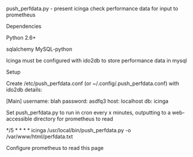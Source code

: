 push_perfdata.py - present icinga check performance data for input to prometheus

Dependencies

Python 2.6+

sqlalchemy
MySQL-python

Icinga must be configured with ido2db to store performance data in mysql

Setup

Create /etc/push_perfdata.conf  (or ~/.config/.push_perfdata.conf) with ido2db details:

[Main]
username: blah
password: asdfq3
host: localhost
db: icinga

Set push_perfdata.py to run in cron every x minutes, outputting to a web-accessible directory for prometheus to read

*/5 * * * * icinga /usr/local/bin/push_perfdata.py -o /var/www/html/perfdata.txt

Configure prometheus to read this page
